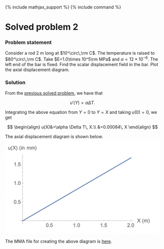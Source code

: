 {% include mathjax_support %}
{% include command %}

# Solved problem 2

### Problem statement

Consider a rod 2 m long at $10^\circ\,\rm C$. The temperature is raised to $80^\circ\,\rm C$. Take $E=1.0\times 10^5\rm MPa$ and $\alpha=12 \times 10^{-6}$.  The left end of the bar is fixed. Find the scalar displacement field in the bar. Plot the axial displacement diagram.


### Solution

From the  [previous solved  problem](./ThermalStressesSP1.md), we have that 

$$
u'(Y)=\alpha \Delta T.
$$

Integrating the above equation from $Y=0$ to $Y=X$ and taking $u(0)=0$, we get

$$
\begin{align}
u(X)&=\alpha \Delta T\,  X.\\
&=0.00084\,  X
\end{align}
$$


The axial displacement diagram is shown below.
![](Images/2021-09-28-09-54-58.png)


The MMA file for creating the above diagram is [here](WFiles/ThermalStressesSP2.nb).



